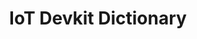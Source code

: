 ---
title: "IoT Devkit Dictionary"
permalink: /docs/projects/devkit-dictionary/
redirect_to:
  - https://github.com/DevKitExamples/DevkitDictionary/blob/master/readme.md
excerpt: "Learn how to configure DevKit to use Azure Speech Service and Oxford dictionaries API."
header:
  overlay_image: /assets/images/projects-devkit-dictionary.png
  overlay_full: true
  teaser: /assets/images/projects-devkit-dictionary.png
  teaser_url: assets/images/projects-devkit-dictionary.png
icons:
  - url: /assets/images/icon-iot-hub.svg
    target: https://azure.microsoft.com/services/iot-hub/
    title: IoT Hub
  - url: /assets/images/icon-cognitive-services.svg
    target: https://azure.microsoft.com/services/cognitive-services/?v=17.29
    title: Cognitive Services
difficulty: ARCHIVED
last_modified_at: 2019-04-26
---